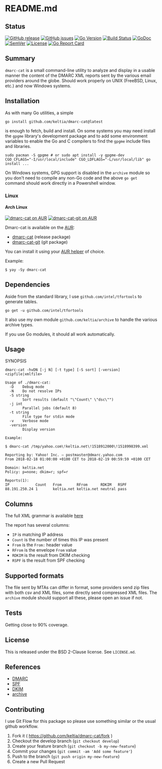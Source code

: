 # README.md

## Status

[![GitHub release](https://img.shields.io/github/release/keltia/dmarc-cat.svg)](https://github.com/keltia/dmarc-cat/releases/)
[![GitHub issues](https://img.shields.io/github/issues/keltia/dmarc-cat.svg)](https://github.com/keltia/dmarc-cat/issues)
[![Go Version](https://img.shields.io/badge/go-1.10-blue.svg)](https://golang.org/dl/)
[![Build Status](https://travis-ci.org/keltia/dmarc-cat.svg?branch=master)](https://travis-ci.org/keltia/dmarc-cat)
[![GoDoc](http://godoc.org/github.com/keltia/dmarc-cat?status.svg)](http://godoc.org/github.com/keltia/dmarc-cat)
[![SemVer](https://img.shields.io/badge/semver-2.0.0-blue)](https://semver.org/spec/v2.0.0.html)
[![License](https://img.shields.io/badge/License-BSD-blue)](https://opensource.org/licenses/BSD-2-Clause)
[![Go Report Card](https://goreportcard.com/badge/github.com/keltia/dmarc-cat)](https://goreportcard.com/report/github.com/keltia/dmarc-cat)

## Summary

`dmarc-cat` is a small command-line utility to analyze and display in a usable manner the content of the DMARC XML reports sent by the various email providers around the globe.  Should work properly on UNIX (FreeBSD, Linux, etc.) and now Windows systems.

## Installation

As with many Go utilities, a simple

    go install github.com/keltia/dmarc-cat@latest

is enough to fetch, build and install. On some systems you may need install the `gpgme` library's development package and to add some environment variables to enable the Go and C compilers to find the `gpgme` include files and libraries.

    sudo pacman -S gpgme # or sudo apt install -y gpgme-dev
    CGO_CFLAGS="-I/usr/local/include" CGO_LDFLAGS="-L/usr/local/lib" go install ...

On Windows systems, GPG support is disabled in the `archive` module so you don't need to compile any non-Go code and the above `go get` command should work directly in a Powershell window.

### Linux

#### Arch Linux
[![dmarc-cat on AUR](https://img.shields.io/aur/version/dmarc-cat?label=dmarc-cat)](https://aur.archlinux.org/packages/dmarc-cat/)
[![dmarc-cat-git on AUR](https://img.shields.io/aur/version/dmarc-cat-git?label=dmarc-cat-git)](https://aur.archlinux.org/packages/dmarc-cat-git/)

Dmarc-cat is available on the [AUR](https://wiki.archlinux.org/index.php/Arch_User_Repository):
- [dmarc-cat](https://aur.archlinux.org/packages/dmarc-cat/) (release package)
- [dmarc-cat-git](https://aur.archlinux.org/packages/dmarc-cat-git/) (git package)

You can install it using your [AUR helper](https://wiki.archlinux.org/index.php/AUR_helpers) of choice.

Example:
```console
$ yay -Sy dmarc-cat
```

## Dependencies

Aside from the standard library, I use `github.com/intel/tfortools` to generate tables.

    go get -u github.com/intel/tfortools

It also use my own module `github.com/keltia/archive` to handle the various archive types.

If you use Go modules, it should all work automatically.

## Usage

SYNOPSIS
```
dmarc-cat -hvDN [-j N] [-t type] [-S sort] [-version] <zipfile|xmlfile>

Usage of ./dmarc-cat:
  -D	Debug mode
  -N	Do not resolve IPs
  -S string
    	Sort results (default "\"Count\" \"dsc\"")
  -j int
    	Parallel jobs (default 8)
  -t string
    	File type for stdin mode
  -v	Verbose mode
  -version
    	Display version
    	
Example:

$ dmarc-cat /tmp/yahoo.com\!keltia.net\!1518912000\!1518998399.xml

Reporting by: Yahoo! Inc. — postmaster@dmarc.yahoo.com
From 2018-02-18 01:00:00 +0100 CET to 2018-02-19 00:59:59 +0100 CET

Domain: keltia.net
Policy: p=none; dkim=r; spf=r

Reports(1):
IP            Count   From       RFrom      RDKIM   RSPF
88.191.250.24 1       keltia.net keltia.net neutral pass
```

## Columns

The full XML grammar is available [here](https://tools.ietf.org/html/rfc7489#appendix-C)

The report has several columns:

- `IP` is matching IP address
- `Count` is the number of times this IP was present
- `From` is the `From:` header value
- `RFrom` is the envelope `From` value
- `RDKIM` is the result from DKIM checking
- `RSPF` is the result from SPF checking

## Supported formats

The file sent by MTAs can differ in format, some providers send zip files with both csv and XML files, some directly send compressed XML files.  The `archive` module should support all these, please open an issue if not.

## Tests

Getting close to 90% coverage.

## License

This is released under the BSD 2-Clause license.  See `LICENSE.md`.

## References

- [DMARC](https://dmarc.org/)
- [SPF](http://www.rfc-editor.org/info/rfc7208)
- [DKIM](http://www.rfc-editor.org/info/rfc6376)
- [archive](https://github.com/keltia/archive/)

## Contributing

I use Git Flow for this package so please use something similar or the usual github workflow.

1. Fork it ( https://github.com/keltia/dmarc-cat/fork )
2. Checkout the develop branch (`git checkout develop`)
3. Create your feature branch (`git checkout -b my-new-feature`)
4. Commit your changes (`git commit -am 'Add some feature'`)
5. Push to the branch (`git push origin my-new-feature`)
6. Create a new Pull Request
